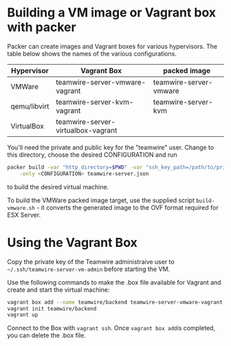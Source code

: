 Building a VM image or Vagrant box with packer
==============================================

Packer can create images and Vagrant boxes for various hypervisors.
The table below shows the names of the various configurations.

Hypervisor   | Vagrant Box                        | packed image
-------------|------------------------------------|---------------------------------
VMWare       | teamwire-server-vmware-vagrant     | teamwire-server-vmware
qemu/libvirt | teamwire-server-kvm-vagrant        | teamwire-server-kvm
VirtualBox   | teamwire-server-virtualbox-vagrant |

You'll need the private and public key for the "teamwire" user.
Change to this directory, choose the desired CONFIGURATION and run

```sh
packer build -var "http_directory=$PWD" -var "ssh_key_path=/path/to/private/key" \
    -only <CONFIGURATION> teamwire-server.json
```

to build the desired virtual machine.

To build the VMWare packed image target, use the supplied script
`build-vmware.sh` - it converts the generated image to the OVF format
required for ESX Server.

Using the Vagrant Box
=====================

Copy the private key of the Teamwire administraive user to
`~/.ssh/teamwire-server-vm-admin` before starting the VM.

Use the following commands to make the .box file available for Vagrant and
create and start the virtual machine:

```sh
vagrant box add --name teamwire/backend teamwire-server-vmware-vagrant.box
vagrant init teamwire/backend
vagrant up
```

Connect to the Box with ```vagrant ssh```. Once ```vagrant box add```is
completed, you can delete the .box file.
